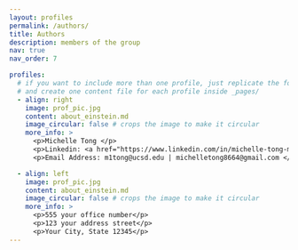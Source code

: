 ```yaml
---
layout: profiles
permalink: /authors/
title: Authors
description: members of the group
nav: true
nav_order: 7

profiles:
  # if you want to include more than one profile, just replicate the following block
  # and create one content file for each profile inside _pages/
  - align: right
    image: prof_pic.jpg
    content: about_einstein.md
    image_circular: false # crops the image to make it circular
    more_info: >
      <p>Michelle Tong </p>
      <p>Linkedin: <a href="https://www.linkedin.com/in/michelle-tong-m1tong/">michelle-tong-m1tong</a></p>
      <p>Email Address: m1tong@ucsd.edu | michelletong8664@gmail.com </p>

  - align: left
    image: prof_pic.jpg
    content: about_einstein.md
    image_circular: false # crops the image to make it circular
    more_info: >
      <p>555 your office number</p>
      <p>123 your address street</p>
      <p>Your City, State 12345</p>
---
```

